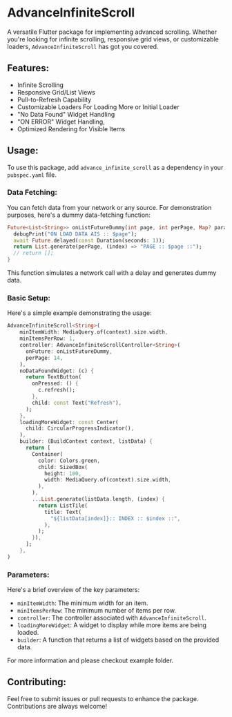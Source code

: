 # AdvanceInfiniteScroll

A versatile Flutter package for implementing advanced scrolling. Whether you're looking for infinite scrolling, responsive grid views, or customizable loaders, `AdvanceInfiniteScroll` has got you covered.

## Features:

- Infinite Scrolling
- Responsive Grid/List Views
- Pull-to-Refresh Capability
- Customizable Loaders For Loading More or Initial Loader
- "No Data Found" Widget Handling
- "ON ERROR" Widget Handling,
- Optimized Rendering for Visible Items

## Usage:

To use this package, add `advance_infinite_scroll` as a dependency in your `pubspec.yaml` file.

### Data Fetching:

You can fetch data from your network or any source. For demonstration purposes, here's a dummy data-fetching function:

```dart
Future<List<String>> onListFutureDummy(int page, int perPage, Map? params) async {
  debugPrint("ON LOAD DATA AIS :: $page");
  await Future.delayed(const Duration(seconds: 1));
  return List.generate(perPage, (index) => "PAGE :: $page ::");
  // return [];
}
```

This function simulates a network call with a delay and generates dummy data.

### Basic Setup:

Here's a simple example demonstrating the usage:

```dart
AdvanceInfiniteScroll<String>(
    minItemWidth: MediaQuery.of(context).size.width,
    minItemsPerRow: 1,
    controller: AdvanceInfiniteScrollController<String>(
      onFuture: onListFutureDummy,
      perPage: 14,
    ),
    noDataFoundWidget: (c) {
      return TextButton(
        onPressed: () {
          c.refresh();
        },
        child: const Text("Refresh"),
      );
    },
    loadingMoreWidget: const Center(
      child: CircularProgressIndicator(),
    ),
    builder: (BuildContext context, listData) {
      return [
        Container(
          color: Colors.green,
          child: SizedBox(
            height: 100,
            width: MediaQuery.of(context).size.width,
          ),
        ),
        ...List.generate(listData.length, (index) {
          return ListTile(
            title: Text(
              "${listData[index]}:: INDEX :: $index ::",
            ),
          );
        }),
      ];
    },
)
```

### Parameters:

Here's a brief overview of the key parameters:

- `minItemWidth`: The minimum width for an item.
- `minItemsPerRow`: The minimum number of items per row.
- `controller`: The controller associated with `AdvanceInfiniteScroll`.
- `loadingMoreWidget`: A widget to display while more items are being loaded.
- `builder`: A function that returns a list of widgets based on the provided data.


For more information and please checkout example folder.


## Contributing:

Feel free to submit issues or pull requests to enhance the package. Contributions are always welcome!